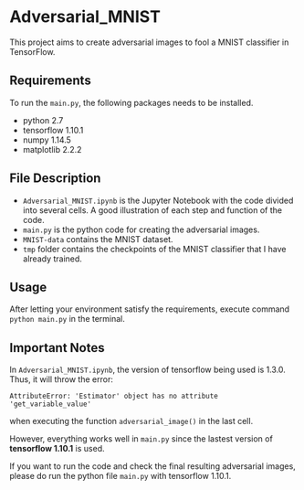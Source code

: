 # Adversarial_MNIST
This project aims to create adversarial images to fool a MNIST classifier in TensorFlow.

## Requirements
To run the `main.py`, the following packages needs to be installed.
* python 2.7
* tensorflow 1.10.1
* numpy 1.14.5
* matplotlib 2.2.2

## File Description
* `Adversarial_MNIST.ipynb` is the Jupyter Notebook with the code divided into several cells. A good illustration of each step and function of the code.
* `main.py` is the python code for creating the adversarial images.
* `MNIST-data` contains the MNIST dataset.
* `tmp` folder contains the checkpoints of the MNIST classifier that I have already trained.

## Usage
After letting your environment satisfy the requirements, execute command `python main.py` in the terminal.

## Important Notes
In `Adversarial_MNIST.ipynb`, the version of tensorflow being used is 1.3.0. Thus, it will throw the error:

`AttributeError: 'Estimator' object has no attribute 'get_variable_value'`

when executing the function `adversarial_image()` in the last cell.

However, everything works well in `main.py` since the lastest version of **tensorflow 1.10.1** is used.

If you want to run the code and check the final resulting adversarial images, please do run the python file `main.py` with tensorflow 1.10.1.
